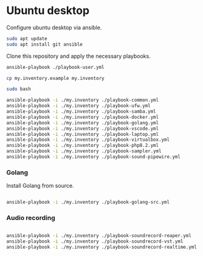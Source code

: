 # Ubuntu desktop

Configure ubuntu desktop via ansible.

```bash
sudo apt update
sudo apt install git ansible
```

Clone this repository and apply the necessary playbooks.

```bash
ansible-playbook ./playbook-user.yml

cp my.inventory.example my.inventory

sudo bash

ansible-playbook -i ./my.inventory ./playbook-common.yml
ansible-playbook -i ./my.inventory ./playbook-ufw.yml
ansible-playbook -i ./my.inventory ./playbook-samba.yml
ansible-playbook -i ./my.inventory ./playbook-docker.yml
ansible-playbook -i ./my.inventory ./playbook-golang.yml
ansible-playbook -i ./my.inventory ./playbook-vscode.yml
ansible-playbook -i ./my.inventory ./playbook-laptop.yml
ansible-playbook -i ./my.inventory ./playbook-virtualbox.yml
ansible-playbook -i ./my.inventory ./playbook-php8.2.yml
ansible-playbook -i ./my.inventory ./playbook-sampler.yml
ansible-playbook -i ./my.inventory ./playbook-sound-pipewire.yml
```

### Golang

Install Golang from source.

```bash

ansible-playbook -i ./my.inventory ./playbook-golang-src.yml
```

### Audio recording

```bash

ansible-playbook -i ./my.inventory ./playbook-soundrecord-reaper.yml
ansible-playbook -i ./my.inventory ./playbook-soundrecord-vst.yml
ansible-playbook -i ./my.inventory ./playbook-soundrecord-realtime.yml
```
